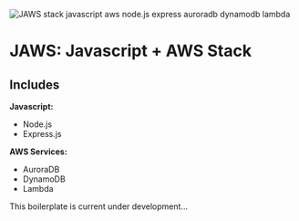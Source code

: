 ![JAWS stack javascript aws node.js express auroradb dynamodb lambda](https://github.com/servant-app/JAWS/blob/master/public/img/jaws_logo_javascript_aws.png)

JAWS: Javascript + AWS Stack
=================================


Includes
-----------

**Javascript:**
- Node.js
- Express.js

**AWS Services:**
- AuroraDB
- DynamoDB
- Lambda
 		 
This boilerplate is current under development...